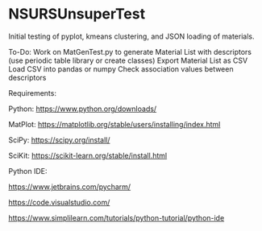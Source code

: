 # NSURSUnsuperTest

Initial testing of pyplot, kmeans clustering, and JSON loading of materials.

To-Do:
Work on MatGenTest.py to generate Material List with descriptors (use periodic table library or create classes)
Export Material List as CSV
Load CSV into pandas or numpy
Check association values between descriptors


Requirements:

Python: https://www.python.org/downloads/

MatPlot: https://matplotlib.org/stable/users/installing/index.html

SciPy: https://scipy.org/install/

SciKit: https://scikit-learn.org/stable/install.html


Python IDE:

https://www.jetbrains.com/pycharm/

https://code.visualstudio.com/

https://www.simplilearn.com/tutorials/python-tutorial/python-ide

